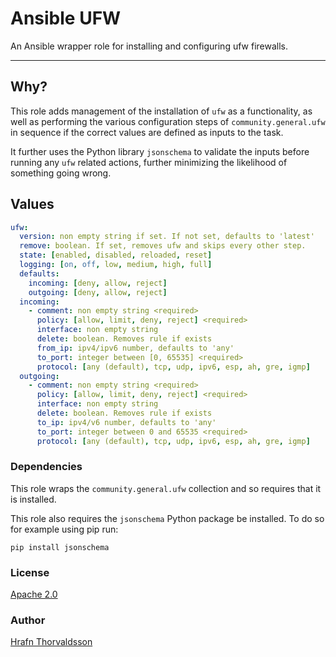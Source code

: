 # Ansible UFW

An Ansible wrapper role for installing and configuring ufw firewalls. 

---

## Why?

This role adds management of the installation of `ufw` as a functionality, as well as performing the various configuration steps of `community.general.ufw` in sequence if the correct values are defined as inputs to the task. 

It further uses the Python library `jsonschema` to validate the inputs before running any `ufw` related actions, further minimizing the likelihood of something going wrong.

## Values

```yaml
ufw:
  version: non empty string if set. If not set, defaults to 'latest'
  remove: boolean. If set, removes ufw and skips every other step.
  state: [enabled, disabled, reloaded, reset]
  logging: [on, off, low, medium, high, full]
  defaults:
    incoming: [deny, allow, reject]
    outgoing: [deny, allow, reject]
  incoming:
    - comment: non empty string <required>
      policy: [allow, limit, deny, reject] <required>
      interface: non empty string
      delete: boolean. Removes rule if exists
      from_ip: ipv4/ipv6 number, defaults to 'any'
      to_port: integer between [0, 65535] <required>
      protocol: [any (default), tcp, udp, ipv6, esp, ah, gre, igmp]
  outgoing:
    - comment: non empty string	<required>
      policy: [allow, limit, deny, reject] <required>
      interface: non empty string
      delete: boolean. Removes rule if exists
      to_ip: ipv4/v6 number, defaults to 'any'
      to_port: integer between 0 and 65535 <required>
      protocol: [any (default), tcp, udp, ipv6, esp, ah, gre, igmp]
```

### Dependencies

This role wraps the `community.general.ufw` collection and so requires that it is installed.

This role also requires the `jsonschema` Python package be installed. To do so for example using pip run:

```shell
pip install jsonschema
```

### License

[Apache 2.0](https://github.com/hrafnthor/ansible-base-server/blob/main/LICENSE)

### Author

[Hrafn Thorvaldsson](https://github.com/hrafnthor)